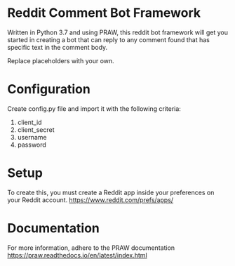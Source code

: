 # Reddit Comment Bot Framework
Written in Python 3.7 and using PRAW, this reddit bot framework will get you started in creating a bot that can reply to any comment found that has specific text in the comment body.

Replace placeholders with your own.

# Configuration
Create config.py file and import it with the following criteria:
  1. client_id
  2. client_secret
  3. username
  4. password

# Setup
To create this, you must create a Reddit app inside your preferences on your Reddit account. https://www.reddit.com/prefs/apps/

# Documentation
For more information, adhere to the PRAW documentation https://praw.readthedocs.io/en/latest/index.html
